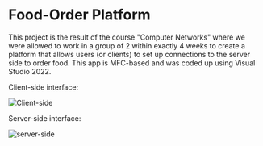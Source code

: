 # Food-Order Platform
This project is the result of the course "Computer Networks" where we were allowed to work in a group of 2 within exactly 4 weeks to create a platform that allows users (or clients) to set up connections to the server side to order food.
This app is MFC-based and was coded up using Visual Studio 2022.

Client-side interface:

![Client-side](https://user-images.githubusercontent.com/90401104/212589815-a0f74be1-8887-426c-be58-beebcfd609ed.png)

Server-side interface:

![server-side](https://user-images.githubusercontent.com/90401104/212590063-d7545e46-4d66-45d5-9cac-70c465762a95.png)
